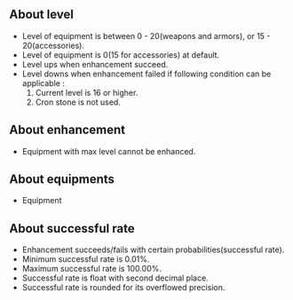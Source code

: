## About level

- Level of equipment is between 0 - 20(weapons and armors), or 15 - 20(accessories).
- Level of equipment is 0(15 for accessories) at default.
- Level ups when enhancement succeed.
- Level downs when enhancement failed if following condition can be applicable :
    1. Current level is 16 or higher.
    2. Cron stone is not used.

## About enhancement

- Equipment with max level cannot be enhanced.

## About equipments

- Equipment 

## About successful rate

- Enhancement succeeds/fails with certain probabilities(successful rate).
- Minimum successful rate is 0.01%.
- Maximum successful rate is 100.00%.
- Successful rate is float with second decimal place.
- Successful rate is rounded for its overflowed precision.
